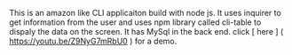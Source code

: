 This is an amazon like CLI applicaiton build with node js. It uses inquirer to get information from the user and uses  npm
library called cli-table to dispaly the data on the screen. It has MySql in the back end. click [ here ] ( https://youtu.be/Z9NyG7mRbU0 ) for a demo.
